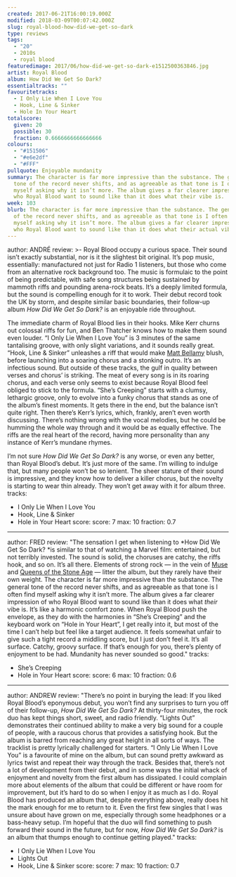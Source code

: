 ```yaml
---
created: 2017-06-21T16:00:19.000Z
modified: 2018-03-09T00:07:42.000Z
slug: royal-blood-how-did-we-get-so-dark
type: reviews
tags:
  - "20"
  - 2010s
  - royal blood
featuredimage: 2017/06/how-did-we-get-so-dark-e1512500363846.jpg
artist: Royal Blood
album: How Did We Get So Dark?
essentialtracks: ""
favouritetracks:
  - I Only Lie When I Love You
  - Hook, Line & Sinker
  - Hole In Your Heart
totalscore:
  given: 20
  possible: 30
  fraction: 0.6666666666666666
colours:
  - "#151506"
  - "#e6e2df"
  - "#FFF"
pullquote: Enjoyable mundanity
summary: The character is far more impressive than the substance. The general
  tone of the record never shifts, and as agreeable as that tone is I often find
  myself asking why it isn’t more. The album gives a far clearer impression of
  who Royal Blood want to sound like than it does what their vibe is.
week: 103
blurb: The character is far more impressive than the substance. The general tone
  of the record never shifts, and as agreeable as that tone is I often find
  myself asking why it isn’t more. The album gives a far clearer impression of
  who Royal Blood want to sound like than it does what their actual vibe is.
---
```

author: ANDRÉ
review: >-
  Royal Blood occupy a curious space. Their sound isn’t exactly substantial, nor
  is it the slightest bit original. It’s pop music, essentially: manufactured
  not just for Radio 1 listeners, but those who come from an alternative rock
  background too. The music is formulaic to the point of being predictable, with
  safe song structures being sustained by mammoth riffs and pounding arena-rock
  beats. It’s a deeply limited formula, but the sound is compelling enough for
  it to work. Their debut record took the UK by storm, and despite similar basic
  boundaries, their follow-up album *How Did We Get So Dark?* is an enjoyable
  ride throughout.

  The immediate charm of Royal Blood lies in their hooks. Mike Kerr churns out colossal riffs for fun, and Ben Thatcher knows how to make them sound even louder. “I Only Lie When I Love You” is 3 minutes of the same tantalising groove, with only slight variations, and it sounds really great. “Hook, Line & Sinker” unleashes a riff that would make [Matt Bellamy](<https://www.youtube.com/watch?v=e2HYpLLL9c8>) blush, before launching into a soaring chorus and a stonking outro. It’s an infectious sound. But outside of these tracks, the gulf in quality between verses and chorus’ is striking. The meat of every song is in its roaring chorus, and each verse only seems to exist because Royal Blood feel obliged to stick to the formula. “She’s Creeping” starts with a clumsy, lethargic groove, only to evolve into a funky chorus that stands as one of the album’s finest moments. It gets there in the end, but the balance isn’t quite right. Then there’s Kerr’s lyrics, which, frankly, aren’t even worth discussing. There’s nothing wrong with the vocal melodies, but he could be humming the whole way through and it would be as equally effective. The riffs are the real heart of the record, having more personality than any instance of Kerr’s mundane rhymes.

  I’m not sure *How Did We Get So Dark?* is any worse, or even any better, than Royal Blood’s debut. It’s just more of the same. I’m willing to indulge that, but many people won’t be so lenient. The sheer stature of their sound is impressive, and they know how to deliver a killer chorus, but the novelty is starting to wear thin already. They won’t get away with it for album three.
tracks:
  - I Only Lie When I Love You
  - ­Hook, Line &amp; Sinker
  - ­Hole in Your Heart
score:
  score: 7
  max: 10
  fraction: 0.7
---
author: FRED
review: "The sensation I get when listening to *How Did We Get So Dark? *is
  similar to that of watching a Marvel film: entertained, but not terribly
  invested. The sound is solid, the choruses are catchy, the riffs hook, and so
  on. It’s all there. Elements of strong rock — in the vein of
  [Muse](<https://audioxide.com/reviews/muse-origin-of-symmetry/>) and [Queens
  of the Stone Age](<https://audioxide.com/reviews/like-clockwork/>) — litter
  the album, but they rarely have their own weight. The character is far more
  impressive than the substance. The general tone of the record never shifts,
  and as agreeable as that tone is I often find myself asking why it isn’t more.
  The album gives a far clearer impression of who Royal Blood want to sound like
  than it does what *their* vibe is. It’s like a harmonic comfort zone. When
  Royal Blood push the envelope, as they do with the harmonies in “She’s
  Creeping” and the keyboard work on “Hole in Your Heart”, I get really into it,
  but most of the time I can’t help but feel like a target audience. It feels
  somewhat unfair to give such a tight record a middling score, but I just don’t
  feel it. It’s all surface. Catchy, groovy surface. If that’s enough for you,
  there’s plenty of enjoyment to be had. Mundanity has never sounded so good."
tracks:
  - She’s Creeping
  - ­Hole in Your Heart
score:
  score: 6
  max: 10
  fraction: 0.6
---
author: ANDREW
review: "There’s no point in burying the lead: If you liked Royal Blood’s
  eponymous debut, you won’t find any surprises to turn you off of their
  follow-up, *How Did We Get So Dark?* At thirty-four minutes, the rock duo has
  kept things short, sweet, and radio friendly. “Lights Out” demonstrates their
  continued ability to make a very big sound for a couple of people, with a
  raucous chorus that provides a satisfying hook. But the album is barred from
  reaching any great height in all sorts of ways. The tracklist is pretty
  lyrically challenged for starters. “I Only Lie When I Love You” is a favourite
  of mine on the album, but can sound pretty awkward as lyrics twist and repeat
  their way through the track. Besides that, there’s not a lot of development
  from their debut, and in some ways the initial whack of enjoyment and novelty
  from the first album has dissipated. I could complain more about elements of
  the album that could be different or have room for improvement, but it’s hard
  to do so when I enjoy it as much as I do. Royal Blood has produced an album
  that, despite everything above, really does hit the mark enough for me to
  return to it. Even the first few singles that I was unsure about have grown on
  me, especially through some headphones or a bass-heavy setup. I’m hopeful that
  the duo will find something to push forward their sound in the future, but for
  now, *How Did We Get So Dark?* is an album that thumps enough to continue
  getting played."
tracks:
  - I Only Lie When I Love You
  - ­Lights Out
  - ­Hook, Line &amp; Sinker
score:
  score: 7
  max: 10
  fraction: 0.7
